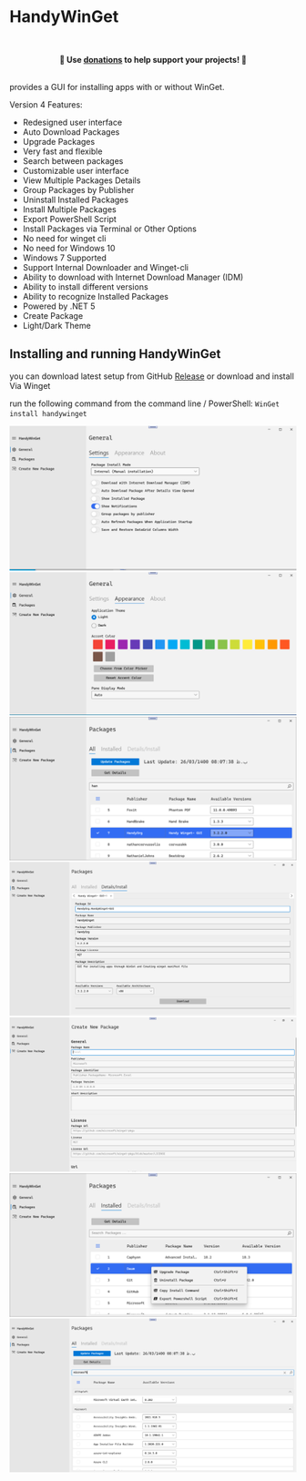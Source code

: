 # HandyWinGet
<br>
<p align="center">
	<b>🙌 Use <a href="https://blockchain.com/btc/payment_request?address=19cmmVkh4ZsEdrcumbRMvQXmCFfw8nAbX5&amount=0.00041825&message=Buy a cup of tea">donations</a> to help support <b>your</b> projects! 🙌</b>
</p>
<br> 
provides a GUI for installing apps with or without WinGet.

 Version 4 Features:

- Redesigned user interface
- Auto Download Packages
- Upgrade Packages
- Very fast and flexible
- Search between packages
- Customizable user interface 
- View Multiple Packages Details
- Group Packages by Publisher
- Uninstall Installed Packages
- Install Multiple Packages
- Export PowerShell Script
- Install Packages via Terminal or Other Options
- No need for winget cli
- No need for Windows 10 
- Windows 7 Supported
- Support Internal Downloader and Winget-cli
- Ability to download with Internet Download Manager (IDM)
- Ability to install different versions
- Ability to recognize Installed Packages
- Powered by .NET 5
- Create Package
- Light/Dark Theme

## Installing and running HandyWinGet
you can download latest setup from GitHub [Release](https://github.com/HandyOrg/HandyWinGet/releases) or download and install Via Winget

run the following command from the command line / PowerShell:
`WinGet install handywinget`

![HandyWinGet](ScreenShot/1.png)
![HandyWinGet](ScreenShot/2.png)
![HandyWinGet](ScreenShot/3.png)
![HandyWinGet](ScreenShot/4.png)
![HandyWinGet](ScreenShot/5.png)
![HandyWinGet](ScreenShot/6.png)
![HandyWinGet](ScreenShot/7.png)

